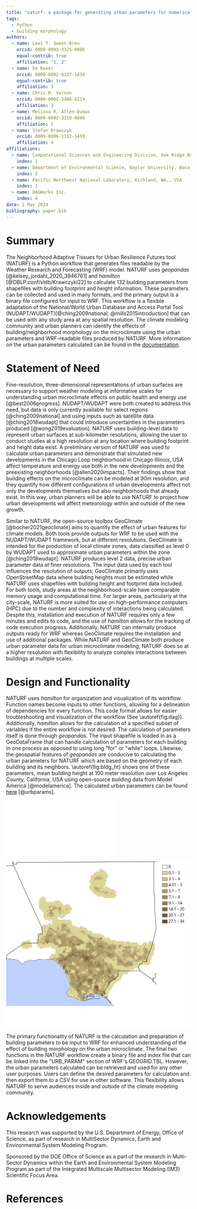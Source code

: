 ```yaml
---
title: 'naturf: a package for generating urban parameters for numerical weather modeling'
tags:
  - Python
  - building morphology
authors:
  - name: Levi T. Sweet-Breu
    orcid: 0000-0003-3325-8086
    equal-contrib: true
    affiliation: "1, 2"
  - name: Em Rexer
    orcid: 0000-0002-0327-183X
    equal-contrib: true
    affiliation: 3
  - name: Chris R. Vernon
    orcid: 0000-0002-3406-6214
    affiliation: 3
  - name: Melissa R. Allen-Dumas
    orcid: 0000-0002-3319-0846
    affiliation: 1
  - name: Stefan Krawczyk
    orcid: 0009-0006-1112-1459
    affiliation: 4
affiliations:
  - name: Computational Sciences and Engineering Division, Oak Ridge National Laboratory, One Bethel Valley Road, Oak Ridge, TN. 37831
    index: 1
  - name: Department of Environmental Science, Baylor University, Waco, Texas, USA
    index: 2
  - name: Pacific Northwest National Laboratory, Richland, WA., USA
    index: 3
  - name: DAGWorks Inc.
    index: 4
date: 2 May 2024
bibliography: paper.bib
---
```


# Summary
The Neighborhood Adaptive Tissues for Urban Resilience Futures tool (NATURF) is a Python workflow that generates files readable by the Weather Research and Forecasting (WRF) model. NATURF uses *geopandas* [@kelsey_jordahl_2020_3946761] and *hamilton* [@DBLP:conf/vldb/KrawczykI22] to calculate 132 building parameters from shapefiles with building footprint and height information. These parameters can be collected and used in many formats, and the primary output is a binary file configured for input to WRF. This workflow is a flexible adaptation of the National/World Urban Database and Access Portal Tool (NUDAPT/WUDAPT)[@ching2009national; @mills2015introduction] that can be used with any study area at any spatial resolution. The climate modeling community and urban planners can identify the effects of building/neighborhood morphology on the microclimate using the urban parameters and WRF-readable files produced by NATURF. More information on the urban parameters calculated can be found in the [documentation](https://immm-sfa.github.io/naturf/).

# Statement of Need
Fine-resolution, three-dimensional representations of urban surfaces are necessary to support weather modeling at informative scales for understanding urban microclimate effects on public health and energy use [@best2006progress]. NUDAPT/WUDAPT were both created to address this need, but data is only currently available for select regions [@ching2009national] and using inputs such as satellite data [@ching2018wudapt] that could introduce uncertainties in the parameters produced [@wong2019evaluation]. NATURF uses building-level data to represent urban surfaces at sub-kilometer resolutions, allowing the user to conduct studies at a high resolution at any location where building footprint and height data exist. A preliminary version of NATURF was used to calculate urban parameters and demonstrate that simulated new developments in the Chicago Loop neighborhood in Chicago Illinois, USA affect temperature and energy use both in the new developments and the preexisting neighborhoods [@allen2020impacts]. Their findings show that building effects on the microclimate can be modeled at 90m resolution, and they quantify how different configurations of urban developments affect not only the developments themselves but also neighborhoods that already exist. In this way, urban planners will be able to use NATURF to project how urban developments will affect meteorology within and outside of the new growth.

Similar to NATURF, the open-source toolbox GeoClimate [@bocher2021geoclimate] aims to quantify the effect of urban features for climate models. Both tools provide outputs for WRF to be used with the NUDAPT/WUDAPT framework, but at different resolutions. GeoClimate is intended for the production of local climate zones, data classified as level 0 by WUDAPT used to approximate urban parameters within the zone [@ching2018wudapt]. NATURF produces level 2 data, precise urban parameter data at finer resolutions. The input data used by each tool influences the resolution of outputs; GeoClimate primarily uses OpenStreetMap data where building heights must be estimated while NATURF uses shapefiles with building height and footprint data included. For both tools, study areas at the neighborhood-scale have comparable memory usage and computational time. For larger areas, particularly at the city-scale, NATURF is more suited for use on high-performance computers (HPC) due to the number and complexity of interactions being calculated. Despite this, installation and execution of NATURF requires only a few minutes and edits to code, and the use of *hamilton* allows for the tracking of code execution progress. Additionally, NATURF can internally produce outputs ready for WRF whereas GeoClimate requires the installation and use of additional packages. While NATURF and GeoClimate both produce urban parameter data for urban microclimate modeling, NATURF does so at a higher resolution with flexibility to analyze complex interactions between buildings at multiple scales.

# Design and Functionality
NATURF uses *hamilton* for organization and visualization of its workflow. Function names become inputs to other functions, allowing for a delineation of dependencies for every function. This code format allows for easier troubleshooting and visualization of the workflow (See \autoref{fig:dag}). Additionally, *hamilton* allows for the calculation of a specified subset of variables if the entire workflow is not desired. The calculation of parameters itself is done through *geopandas*. The input shapefile is loaded in as a GeoDataFrame that can handle calculation of parameters for each building in one process as opposed to using long "for" or "while" loops. Likewise, the geospatial features of *geopandas* are conducive to calculating the urban parameters for NATURF which are based on the geometry of each building and its neighbors. \autoref{fig:bldg_ht} shows one of these parameters, mean building height at 100 meter resolution over Los Angeles County, California, USA using open-source building data from Model America [@modelamerica]. The calculated urban parameters can be found [here](https://doi.org/10.57931/2349436) [@urbparams].

![NATURF workflow visualization. Desired variables can be specified as inputs and all dependent functions will be executed. \label{fig:dag}](figure_1.pdf)

![Average building height at 100 meter resolution for Los Angeles. \label{fig:bldg_ht}](figure_2.png)

The primary functionality of NATURF is the calculation and preparation of building parameters to be input to WRF for enhanced understanding of the effect of building morphology on the urban microclimate. The final two functions in the NATURF workflow create a binary file and index file that can be linked into the "URB_PARAM" section of WRF's GEOGRID.TBL. However, the urban parameters calculated can be retrieved and used for any other user purposes. Users can define the desired parameters for calculation and then export them to a CSV for use in other software. This flexibility allows NATURF to serve audiences inside and outside of the climate modeling community.

# Acknowledgements
This research was supported by the U.S. Department of Energy, Office of Science, as part of research in MultiSector Dynamics, Earth and Environmental System Modeling Program.

Sponsored by the DOE Office of Science as a part of the research in Multi-Sector Dynamics within the Earth and Environmental System Modeling Program as part of
the Integrated Multiscale Multisector Modeling (IM3) Scientific Focus Area.

# References
